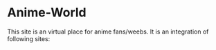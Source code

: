 # Anime-World
This site is an virtual place for anime fans/weebs.
It is an integration of following sites:
